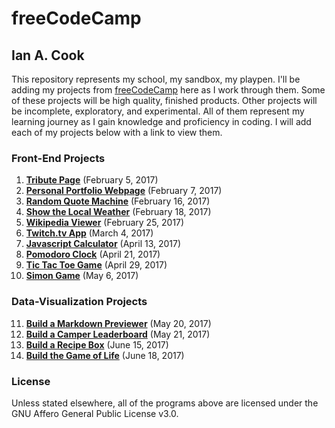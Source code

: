 # freeCodeCamp

## Ian A. Cook

This repository represents my school, my sandbox, my playpen. I'll be adding my projects from [freeCodeCamp](https://www.freecodecamp.com) here as I work through them. Some of these projects will be high quality, finished products. Other projects will be incomplete, exploratory, and experimental. All of them represent my learning journey as I gain knowledge and proficiency in coding. I will add each of my projects below with a link to view them.

### Front-End Projects

1. **[Tribute Page](https://nai888.github.io/freeCodeCamp/01-Tribute-Page/)** (February 5, 2017)
2. **[Personal Portfolio Webpage](https://nai888.github.io/freeCodeCamp/02-Personal-Portfolio-Webpage/)** (February 7, 2017)
3. **[Random Quote Machine](https://nai888.github.io/freeCodeCamp/03-Random-Quote-Machine/)** (February 16, 2017)
4. **[Show the Local Weather](https://nai888.github.io/freeCodeCamp/04-Show-the-Local-Weather/)** (February 18, 2017)
5. **[Wikipedia Viewer](https://nai888.github.io/freeCodeCamp/05-Wikipedia-Viewer/)** (February 25, 2017)
6. **[Twitch.tv App](https://nai888.github.io/freeCodeCamp/06-Twitchtv-App/)** (March 4, 2017)
7. **[Javascript Calculator](https://nai888.github.io/freeCodeCamp/07-Javascript-Calculator)** (April 13, 2017)
8. **[Pomodoro Clock](https://nai888.github.io/freeCodeCamp/08-Pomodoro-Clock/)** (April 21, 2017)
9. **[Tic Tac Toe Game](https://nai888.github.io/freeCodeCamp/09-Tic-Tac-Toe/)** (April 29, 2017)
10. **[Simon Game](https://nai888.github.io/freeCodeCamp/10-Simon-Game/)** (May 6, 2017)

### Data-Visualization Projects

11. **[Build a Markdown Previewer](https://nai888.github.io/freeCodeCamp/11-Markdown-Previewer/build/)** (May 20, 2017)
12. **[Build a Camper Leaderboard](https://nai888.github.io/freeCodeCamp/12-Camper-Leaderboard/build/)** (May 21, 2017)
13. **[Build a Recipe Box](https://nai888.github.io/freeCodeCamp/13-Recipe-Box/build/)** (June 15, 2017)
14. **[Build the Game of Life](https://nai888.github.io/freeCodeCamp/14-Game-of-Life/build/)** (June 18, 2017)

### License

Unless stated elsewhere, all of the programs above are licensed under the GNU Affero General Public License v3.0.